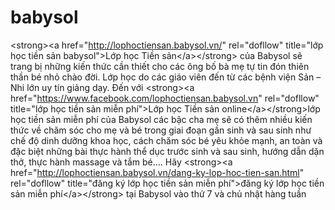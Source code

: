 babysol
=======

&lt;strong>&lt;a href="http://lophoctiensan.babysol.vn/" rel="dofllow" title="lớp học tiền sản babysol">Lớp học Tiền sản&lt;/a>&lt;/strong> của Babysol sẽ trang bị những kiến thức cần thiết cho các ông bố bà mẹ tự tin đón thiên thần bé nhỏ chào đời. Lớp học do các giáo viên đến từ các bệnh viện Sản – Nhi lớn uy tín giảng dạy. Đến với &lt;strong>&lt;a href="https://www.facebook.com/lophoctiensan.babysol.vn" rel="dofllow" title="lớp học tiền sản miễn phí">Lớp học Tiền sản online&lt;/a>&lt;/strong>lớp học tiền sản miễn phí của Babysol các bậc cha mẹ sẽ có thêm nhiều kiến thức về chăm sóc cho mẹ và bé trong giai đoạn gần sinh và sau sinh như chế độ dinh dưỡng khoa học, cách chăm sóc bé yêu khỏe mạnh, an toàn và đặc biệt những bài thực hành thể dục trước sinh và sau sinh, hướng dẫn dặn thở, thực hành massage và tắm bé…. Hãy &lt;strong>&lt;a href="http://lophoctiensan.babysol.vn/dang-ky-lop-hoc-tien-san.html" rel="dofllow" title="đăng ký lớp học tiền sản miễn phí">đăng ký lớp học tiền sản miễn phí&lt;/a>&lt;/strong> tại Babysol vào thứ 7 và chủ nhật hàng tuần
